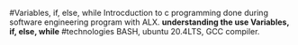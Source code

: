 #Variables, if, else, while
Introcduction to c programming done during software engineering program with ALX.
**understanding the use Variables, if, else, while**
#technologies
BASH, ubuntu 20.4LTS, GCC compiler.
